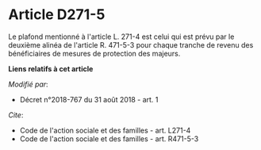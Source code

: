 # Article D271-5

Le plafond mentionné à l'article L. 271-4 est celui qui est prévu par le deuxième alinéa de l'article R. 471-5-3 pour chaque
tranche de revenu des bénéficiaires de mesures de protection des majeurs.

**Liens relatifs à cet article**

_Modifié par_:

  - Décret n°2018-767 du 31 août 2018 - art. 1

_Cite_:

  - Code de l'action sociale et des familles - art. L271-4
  - Code de l'action sociale et des familles - art. R471-5-3
